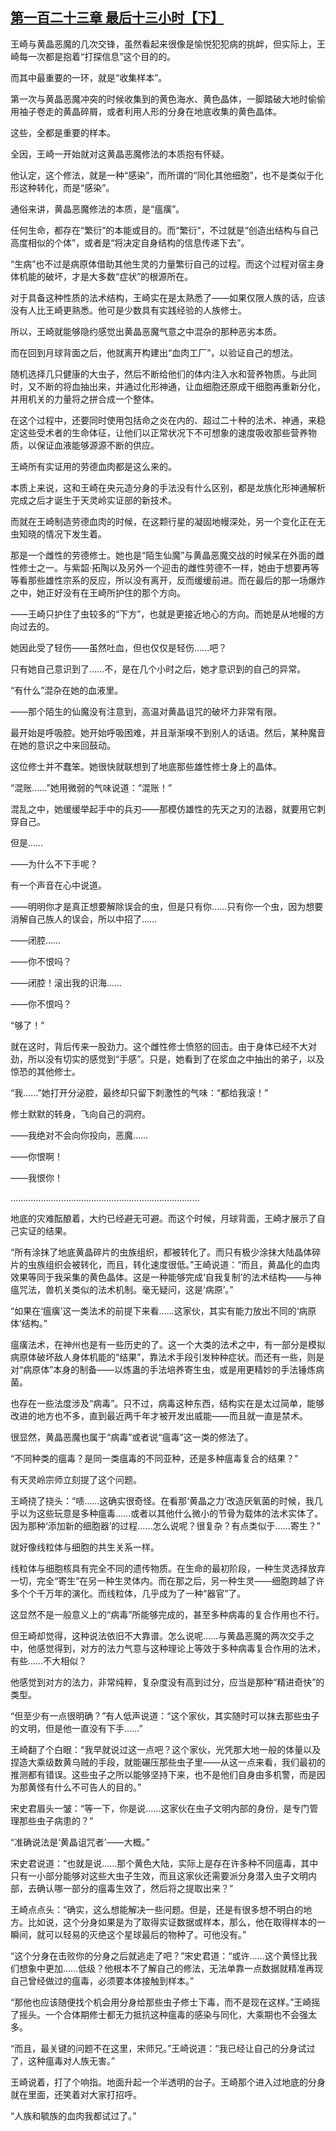## [第一百二十三章 最后十三小时【下】](https://www.xxbiquge.com/11_11207/9214547.html)


  王崎与黄晶恶魔的几次交锋，虽然看起来很像是愉悦犯犯病的挑衅，但实际上，王崎每一次都是抱着“打探信息”这个目的的。

  而其中最重要的一环，就是“收集样本”。

  第一次与黄晶恶魔冲突的时候收集到的黄色海水、黄色晶体，一脚踏破大地时偷偷用袖子卷走的黄晶碎屑，或者利用人形的分身在地底收集的黄色晶体。

  这些，全都是重要的样本。

  全因，王崎一开始就对这黄晶恶魔修法的本质抱有怀疑。

  他认定，这个修法，就是一种“感染”，而所谓的“同化其他细胞”，也不是类似于化形这种转化，而是“感染”。

  通俗来讲，黄晶恶魔修法的本质，是“瘟癀”。

  任何生命，都存在“繁衍”的本能或目的。而“繁衍”，不过就是“创造出结构与自己高度相似的个体”，或者是“将决定自身结构的信息传递下去”。

  “生病”也不过是病原体借助其他生灵的力量繁衍自己的过程。而这个过程对宿主身体机能的破坏，才是大多数“症状”的根源所在。

  对于具备这种性质的法术结构，王崎实在是太熟悉了——如果仅限人族的话，应该没有人比王崎更熟悉。他可是少数具有实践经验的人族修士。

  所以，王崎就能够隐约感觉出黄晶恶魔气意之中混杂的那种恶劣本质。

  而在回到月球背面之后，他就离开构建出“血肉工厂”，以验证自己的想法。

  随机选择几只健康的大虫子，然后不断给他们的体内注入水和营养物质。与此同时，又不断的将血抽出来，并通过化形神通，让血细胞还原成干细胞再重新分化，并用机关的力量将之拼合成一个整体。

  在这个过程中，还要同时使用包括命之炎在内的、超过二十种的法术、神通，来稳定这些受术者的生命体征，让他们以正常状况下不可想象的速度吸收那些营养物质，以保证血液能够源源不断的供应。

  王崎所有实证用的劳德血肉都是这么来的。

  本质上来说，这和王崎在央元造分身的手法没有什么区别，都是龙族化形神通解析完成之后才诞生于天灵岭实证部的新技术。

  而就在王崎制造劳德血肉的时候，在这颗行星的凝固地幔深处，另一个变化正在无虫知晓的情况下发生着。

  那是一个雌性的劳德修士。她也是“陌生仙魔”与黄晶恶魔交战的时候呆在外面的雌性修士之一。与紫韶·拓陶以及另外一个迎击的雌性劳德不一样，她由于想要再等等看那些雄性宗系的反应，所以没有离开，反而缓缓前进。而在最后的那一场爆炸之中，她正好没有在王崎所护住的那个方向。

  ——王崎只护住了虫较多的“下方”，也就是更接近地心的方向。而她是从地幔的方向过去的。

  她因此受了轻伤——虽然吐血，但也仅仅是轻伤……吧？

  只有她自己意识到了……不，是在几个小时之后，她才意识到的自己的异常。

  “有什么”混杂在她的血液里。

  ——那个陌生的仙魔没有注意到，高温对黄晶诅咒的破坏力非常有限。

  最开始是呼吸腔。她开始呼吸困难，并且渐渐嗅不到别人的话语。然后，某种魔音在她的意识之中来回鼓动。

  这位修士并不蠢笨。她很快就联想到了地底那些雄性修士身上的晶体。

  “混账……”她用微弱的气味说道：“混账！”

  混乱之中，她缓缓举起手中的兵刃——那模仿雄性的先天之刃的法器，就要用它刺穿自己。

  但是……

  ——为什么不下手呢？

  有一个声音在心中说道。

  ——明明你才是真正想要解除误会的虫，但是只有你……只有你一个虫，因为想要消解自己族人的误会，所以中招了……

  ——闭腔……

  ——你不恨吗？

  ——闭腔！滚出我的识海……

  ——你不恨吗？

  “够了！”

  就在这时，背后传来一股劲力。这个雌性修士愤怒的回击。由于身体已经不大对劲，所以没有切实的感觉到“手感”。只是，她看到了在浆血之中抽出的弟子，以及惊恐的其他修士。

  “我……”她打开分泌腔，最终却只留下刺激性的气味：“都给我滚！”

  修士默默的转身，飞向自己的洞府。

  ——我绝对不会向你投向，恶魔……

  ——你恨啊！

  ——我恨你！

  …………………………………………………………………

  地底的灾难酝酿着，大约已经避无可避。而这个时候，月球背面，王崎才展示了自己实证的结果。

  “所有涂抹了地底黄晶碎片的虫族组织，都被转化了。而只有极少涂抹大陆晶体碎片的虫族组织会被转化，而且，转化速度很低。”王崎说道：“而且，黄晶化的血肉效果等同于我采集的黄色晶体。这是一种能够完成‘自我复制’的法术结构——与神瘟咒法，兽机关类似的法术机制。毫无疑问，这是‘病原’。”

  “如果在‘瘟癀’这一类法术的前提下来看……这家伙，其实有能力放出不同的‘病原体’结构。”

  瘟癀法术，在神州也是有一些历史的了。这一个大类的法术之中，有一部分是模拟病原体破坏敌人身体机能的“结果”，靠法术手段引发种种症状。而还有一些，则是对“病原体”本身的制备——以炼蛊的手法培养寄生虫，或是用更精妙的手法锤炼病菌。

  也存在一些法度涉及“病毒”。只不过，病毒这种东西，结构实在是太过简单，能够改进的地方也不多，直到最近两千年才被开发出威能——而且就一直是禁术。

  很显然，黄晶恶魔也属于“病毒”或者说“瘟毒”这一类的修法了。

  “不同种类的瘟毒？是同一类瘟毒的不同亚种，还是多种瘟毒复合的结果？”

  有天灵岭宗师立刻提了这个问题。

  王崎挠了挠头：“啧……这确实很奇怪。在看那‘黄晶之力’改造厌氧菌的时候，我几乎以为这些玩意是多种瘟毒……或者以其他什么微小的节骨为载体的法术实体了。因为那种‘添加新的细胞器’的过程……怎么说呢？很复杂？有点类似于……寄生？”

  就好像线粒体与细胞的共生关系一样。

  线粒体与细胞核具有完全不同的遗传物质。在生命的最初阶段，一种生灵选择放弃一切，完全“寄生”在另一种生灵体内。而在那之后，另一种生灵——细胞跨越了许多个个千万年的演化。而线粒体，几乎成为了一种“器官”了。

  这显然不是一般意义上的“病毒”所能够完成的，甚至多种病毒的复合作用也不行。

  但王崎却觉得，这种说法依旧不大靠谱。怎么说呢……与黄晶恶魔的两次交手之中，他感觉得到，对方的法力气意与这种理论上等效于多种病毒复合作用的法术，有些……不大相似？

  他感觉到对方的法力，非常纯粹，复杂度没有高到过分，应当是那种“精进奇快”的类型。

  “但至少有一点很明确？”有人低声说道：“这个家伙，其实随时可以抹去那些虫子的文明，但是他一直没有下手……”

  王崎翻了个白眼：“我早就说过这一点吧？这个家伙，光凭那大地一般的体量以及捏造大乘级数黄乌贼的手段，就能碾压那些虫子里——从这一点来看，我们最初的推测都有错误。这些虫子之所以能够坚持下来，也不是他们自身由多机警，而是因为那黄怪有什么不可告人的目的。”

  宋史君眉头一皱：“等一下，你是说……这家伙在虫子文明内部的身份，是专门管理那些虫子病患的？”

  “准确说法是‘黄晶诅咒者’——大概。”

  宋史君说道：“也就是说……那个黄色大陆，实际上是存在许多种不同瘟毒，其中只有一小部分能够对这些大虫子生效，而且这家伙还需要派分身潜入虫子文明内部，去确认哪一部分的瘟毒生效了，然后将之提取出来？”

  王崎点点头：“确实，这么想能解决一些问题。但是，还是有很多想不明白的地方。比如说，这个分身如果是为了取得实证数据或样本，那么，他在取得样本的一瞬间，就可以轻易的灭绝这个星球最后的物种了。可他没有。”

  “这个分身在击败你的分身之后就逃走了吧？”宋史君道：“或许……这个黄怪比我们想象中更加……低级？他根本不了解自己的修法，无法单靠一点数据就精准再现自己曾经做过的瘟毒，必须要本体接触到样本。”

  “那他也应该随便找个机会用分身给那些虫子修士下毒，而不是现在这样。”王崎摇了摇头。一个合体期修士都无力抵抗这种瘟毒的感染与同化，大乘期也不会强太多。

  “而且，最关键的问题不在这里，宋师兄。”王崎说道：“我已经让自己的分身试过了，这种瘟毒对人族无害。”

  王崎说着，打了个响指。地面升起一个半透明的台子。王崎那个进入过地底的分身就在里面，还笑着对大家打招呼。

  “人族和毓族的血肉我都试过了。”

